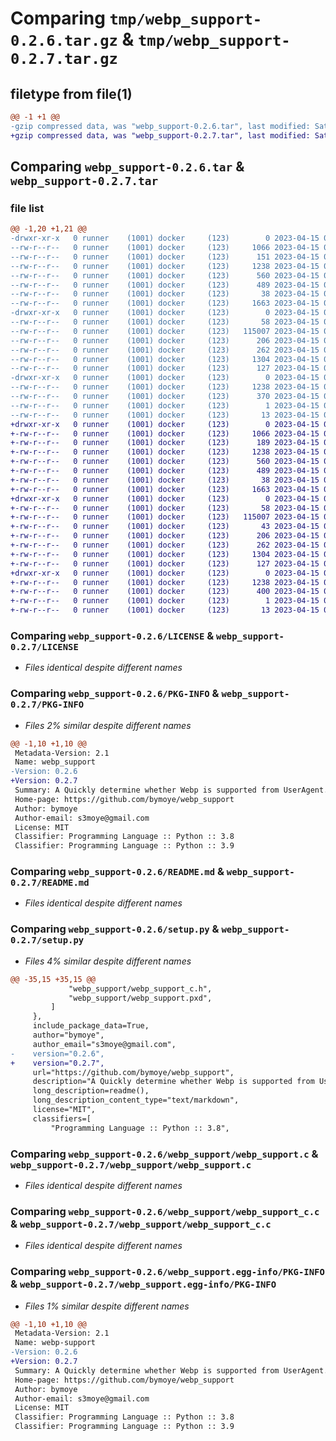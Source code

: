 # Comparing `tmp/webp_support-0.2.6.tar.gz` & `tmp/webp_support-0.2.7.tar.gz`

## filetype from file(1)

```diff
@@ -1 +1 @@
-gzip compressed data, was "webp_support-0.2.6.tar", last modified: Sat Apr 15 07:41:56 2023, max compression
+gzip compressed data, was "webp_support-0.2.7.tar", last modified: Sat Apr 15 07:53:00 2023, max compression
```

## Comparing `webp_support-0.2.6.tar` & `webp_support-0.2.7.tar`

### file list

```diff
@@ -1,20 +1,21 @@
-drwxr-xr-x   0 runner    (1001) docker     (123)        0 2023-04-15 07:41:56.612640 webp_support-0.2.6/
--rw-r--r--   0 runner    (1001) docker     (123)     1066 2023-04-15 07:41:37.000000 webp_support-0.2.6/LICENSE
--rw-r--r--   0 runner    (1001) docker     (123)      151 2023-04-15 07:41:37.000000 webp_support-0.2.6/MANIFEST.in
--rw-r--r--   0 runner    (1001) docker     (123)     1238 2023-04-15 07:41:56.612640 webp_support-0.2.6/PKG-INFO
--rw-r--r--   0 runner    (1001) docker     (123)      560 2023-04-15 07:41:37.000000 webp_support-0.2.6/README.md
--rw-r--r--   0 runner    (1001) docker     (123)      489 2023-04-15 07:41:37.000000 webp_support-0.2.6/pyproject.toml
--rw-r--r--   0 runner    (1001) docker     (123)       38 2023-04-15 07:41:56.612640 webp_support-0.2.6/setup.cfg
--rw-r--r--   0 runner    (1001) docker     (123)     1663 2023-04-15 07:41:37.000000 webp_support-0.2.6/setup.py
-drwxr-xr-x   0 runner    (1001) docker     (123)        0 2023-04-15 07:41:56.612640 webp_support-0.2.6/webp_support/
--rw-r--r--   0 runner    (1001) docker     (123)       58 2023-04-15 07:41:37.000000 webp_support-0.2.6/webp_support/__init__.py
--rw-r--r--   0 runner    (1001) docker     (123)   115007 2023-04-15 07:41:48.000000 webp_support-0.2.6/webp_support/webp_support.c
--rw-r--r--   0 runner    (1001) docker     (123)      206 2023-04-15 07:41:37.000000 webp_support-0.2.6/webp_support/webp_support.pyi
--rw-r--r--   0 runner    (1001) docker     (123)      262 2023-04-15 07:41:37.000000 webp_support-0.2.6/webp_support/webp_support.pyx
--rw-r--r--   0 runner    (1001) docker     (123)     1304 2023-04-15 07:41:37.000000 webp_support-0.2.6/webp_support/webp_support_c.c
--rw-r--r--   0 runner    (1001) docker     (123)      127 2023-04-15 07:41:37.000000 webp_support-0.2.6/webp_support/webp_support_c.h
-drwxr-xr-x   0 runner    (1001) docker     (123)        0 2023-04-15 07:41:56.612640 webp_support-0.2.6/webp_support.egg-info/
--rw-r--r--   0 runner    (1001) docker     (123)     1238 2023-04-15 07:41:56.000000 webp_support-0.2.6/webp_support.egg-info/PKG-INFO
--rw-r--r--   0 runner    (1001) docker     (123)      370 2023-04-15 07:41:56.000000 webp_support-0.2.6/webp_support.egg-info/SOURCES.txt
--rw-r--r--   0 runner    (1001) docker     (123)        1 2023-04-15 07:41:56.000000 webp_support-0.2.6/webp_support.egg-info/dependency_links.txt
--rw-r--r--   0 runner    (1001) docker     (123)       13 2023-04-15 07:41:56.000000 webp_support-0.2.6/webp_support.egg-info/top_level.txt
+drwxr-xr-x   0 runner    (1001) docker     (123)        0 2023-04-15 07:53:00.127435 webp_support-0.2.7/
+-rw-r--r--   0 runner    (1001) docker     (123)     1066 2023-04-15 07:52:41.000000 webp_support-0.2.7/LICENSE
+-rw-r--r--   0 runner    (1001) docker     (123)      189 2023-04-15 07:52:41.000000 webp_support-0.2.7/MANIFEST.in
+-rw-r--r--   0 runner    (1001) docker     (123)     1238 2023-04-15 07:53:00.127435 webp_support-0.2.7/PKG-INFO
+-rw-r--r--   0 runner    (1001) docker     (123)      560 2023-04-15 07:52:41.000000 webp_support-0.2.7/README.md
+-rw-r--r--   0 runner    (1001) docker     (123)      489 2023-04-15 07:52:41.000000 webp_support-0.2.7/pyproject.toml
+-rw-r--r--   0 runner    (1001) docker     (123)       38 2023-04-15 07:53:00.127435 webp_support-0.2.7/setup.cfg
+-rw-r--r--   0 runner    (1001) docker     (123)     1663 2023-04-15 07:52:41.000000 webp_support-0.2.7/setup.py
+drwxr-xr-x   0 runner    (1001) docker     (123)        0 2023-04-15 07:53:00.127435 webp_support-0.2.7/webp_support/
+-rw-r--r--   0 runner    (1001) docker     (123)       58 2023-04-15 07:52:41.000000 webp_support-0.2.7/webp_support/__init__.py
+-rw-r--r--   0 runner    (1001) docker     (123)   115007 2023-04-15 07:52:51.000000 webp_support-0.2.7/webp_support/webp_support.c
+-rw-r--r--   0 runner    (1001) docker     (123)       43 2023-04-15 07:52:41.000000 webp_support-0.2.7/webp_support/webp_support.pxd
+-rw-r--r--   0 runner    (1001) docker     (123)      206 2023-04-15 07:52:41.000000 webp_support-0.2.7/webp_support/webp_support.pyi
+-rw-r--r--   0 runner    (1001) docker     (123)      262 2023-04-15 07:52:41.000000 webp_support-0.2.7/webp_support/webp_support.pyx
+-rw-r--r--   0 runner    (1001) docker     (123)     1304 2023-04-15 07:52:41.000000 webp_support-0.2.7/webp_support/webp_support_c.c
+-rw-r--r--   0 runner    (1001) docker     (123)      127 2023-04-15 07:52:41.000000 webp_support-0.2.7/webp_support/webp_support_c.h
+drwxr-xr-x   0 runner    (1001) docker     (123)        0 2023-04-15 07:53:00.127435 webp_support-0.2.7/webp_support.egg-info/
+-rw-r--r--   0 runner    (1001) docker     (123)     1238 2023-04-15 07:53:00.000000 webp_support-0.2.7/webp_support.egg-info/PKG-INFO
+-rw-r--r--   0 runner    (1001) docker     (123)      400 2023-04-15 07:53:00.000000 webp_support-0.2.7/webp_support.egg-info/SOURCES.txt
+-rw-r--r--   0 runner    (1001) docker     (123)        1 2023-04-15 07:53:00.000000 webp_support-0.2.7/webp_support.egg-info/dependency_links.txt
+-rw-r--r--   0 runner    (1001) docker     (123)       13 2023-04-15 07:53:00.000000 webp_support-0.2.7/webp_support.egg-info/top_level.txt
```

### Comparing `webp_support-0.2.6/LICENSE` & `webp_support-0.2.7/LICENSE`

 * *Files identical despite different names*

### Comparing `webp_support-0.2.6/PKG-INFO` & `webp_support-0.2.7/PKG-INFO`

 * *Files 2% similar despite different names*

```diff
@@ -1,10 +1,10 @@
 Metadata-Version: 2.1
 Name: webp_support
-Version: 0.2.6
+Version: 0.2.7
 Summary: A Quickly determine whether Webp is supported from UserAgent.
 Home-page: https://github.com/bymoye/webp_support
 Author: bymoye
 Author-email: s3moye@gmail.com
 License: MIT
 Classifier: Programming Language :: Python :: 3.8
 Classifier: Programming Language :: Python :: 3.9
```

### Comparing `webp_support-0.2.6/README.md` & `webp_support-0.2.7/README.md`

 * *Files identical despite different names*

### Comparing `webp_support-0.2.6/setup.py` & `webp_support-0.2.7/setup.py`

 * *Files 4% similar despite different names*

```diff
@@ -35,15 +35,15 @@
             "webp_support/webp_support_c.h",
             "webp_support/webp_support.pxd",
         ]
     },
     include_package_data=True,
     author="bymoye",
     author_email="s3moye@gmail.com",
-    version="0.2.6",
+    version="0.2.7",
     url="https://github.com/bymoye/webp_support",
     description="A Quickly determine whether Webp is supported from UserAgent.",
     long_description=readme(),
     long_description_content_type="text/markdown",
     license="MIT",
     classifiers=[
         "Programming Language :: Python :: 3.8",
```

### Comparing `webp_support-0.2.6/webp_support/webp_support.c` & `webp_support-0.2.7/webp_support/webp_support.c`

 * *Files identical despite different names*

### Comparing `webp_support-0.2.6/webp_support/webp_support_c.c` & `webp_support-0.2.7/webp_support/webp_support_c.c`

 * *Files identical despite different names*

### Comparing `webp_support-0.2.6/webp_support.egg-info/PKG-INFO` & `webp_support-0.2.7/webp_support.egg-info/PKG-INFO`

 * *Files 1% similar despite different names*

```diff
@@ -1,10 +1,10 @@
 Metadata-Version: 2.1
 Name: webp-support
-Version: 0.2.6
+Version: 0.2.7
 Summary: A Quickly determine whether Webp is supported from UserAgent.
 Home-page: https://github.com/bymoye/webp_support
 Author: bymoye
 Author-email: s3moye@gmail.com
 License: MIT
 Classifier: Programming Language :: Python :: 3.8
 Classifier: Programming Language :: Python :: 3.9
```

